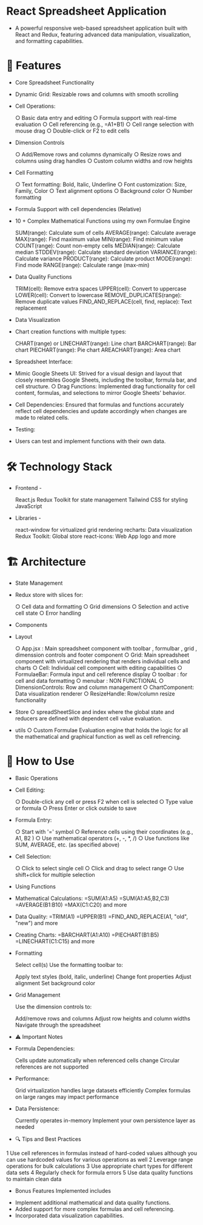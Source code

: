 # React Spreadsheet Application
- A powerful responsive web-based spreadsheet application built with React and Redux, featuring advanced data manipulation, visualization, and formatting capabilities.

# 🚀 Features
* Core Spreadsheet Functionality

- Dynamic Grid: Resizable rows and columns with smooth scrolling

- Cell Operations:

    ○ Basic data entry and editing
    ○ Formula support with real-time evaluation
    ○ Cell referencing (e.g., =A1+B1)
    ○ Cell range selection with mouse drag
    ○ Double-click or F2 to edit cells

- Dimension Controls

    ○ Add/Remove rows and columns dynamically
    ○ Resize rows and columns using drag handles
    ○ Custom column widths and row heights

- Cell Formatting

    ○ Text formatting: Bold, Italic, Underline
    ○ Font customization: Size, Family, Color
    ○ Text alignment options
    ○ Background color
    ○ Number formatting

*  Formula Support with cell dependencies (Relative)

- 10 + Complex Mathematical Functions using my own Formulae Engine

    SUM(range): Calculate sum of cells
    AVERAGE(range): Calculate average
    MAX(range): Find maximum value
    MIN(range): Find minimum value
    COUNT(range): Count non-empty cells
    MEDIAN(range): Calculate median
    STDDEV(range): Calculate standard deviation
    VARIANCE(range): Calculate variance
    PRODUCT(range): Calculate product
    MODE(range): Find mode
    RANGE(range): Calculate range (max-min)

* Data Quality Functions

    TRIM(cell): Remove extra spaces
    UPPER(cell): Convert to uppercase
    LOWER(cell): Convert to lowercase
    REMOVE_DUPLICATES(range): Remove duplicate values
    FIND_AND_REPLACE(cell, find, replace): Text replacement

* Data Visualization

- Chart creation functions with multiple types:

    CHART(range) or LINECHART(range): Line chart
    BARCHART(range): Bar chart
    PIECHART(range): Pie chart
    AREACHART(range): Area chart

* Spreadsheet Interface: 

- Mimic Google Sheets UI: Strived for a visual design and layout that 
closely resembles Google Sheets, including the toolbar, formula bar, and 
cell structure. 
○ Drag Functions: Implemented drag functionality for cell content, formulas, 
and selections to mirror Google Sheets' behavior. 

- Cell Dependencies: Ensured that formulas and functions accurately reflect 
cell dependencies and update accordingly when changes are made to 
related cells.  

* Testing: 

- Users can test and implement functions with their 
own data.

# 🛠️ Technology Stack

* Frontend -

    React.js
    Redux Toolkit for state management
    Tailwind CSS for styling
    JavaScript

* Libraries -

    react-window for virtualized grid rendering
    recharts: Data visualization
    Redux Toolkit: Global store
    react-icons: Web App logo
    and more

# 🏗️ Architecture

* State Management

- Redux store with slices for:

    ○ Cell data and formatting
    ○ Grid dimensions
    ○ Selection and active cell state
    ○ Error handling



* Components
- Layout

   ○ App.jsx : Main spreadsheet component with toolbar , formulbar , grid , dimenssion controls and footer component
   ○ Grid: Main spreadsheet component with virtualized rendering that renders individual cells and charts 
   ○ Cell: Individual cell component with editing capabilities
   ○ FormulaeBar: Formula input and cell reference display
   ○ toolbar : for cell and data formatting
   ○ menubar : NON FUNCTIONAL
   ○ DimensionControls: Row and column management
   ○ ChartComponent: Data visualization renderer
   ○ ResizeHandle: Row/column resize functionality

- Store
   ○ spreadSheetSlice and index where the global state and reducers are defined with dependent cell value evaluation.

- utils
   ○ Custom Formulae Evaluation engine that holds the logic for all the mathematical and graphical function as well as cell refrencing.

# 🎯 How to Use

* Basic Operations

- Cell Editing:

    ○ Double-click any cell or press F2 when cell is selected
    ○ Type value or formula
    ○ Press Enter or click outside to save


- Formula Entry:

   ○ Start with '=' symbol
   ○ Reference cells using their coordinates (e.g., A1, B2 )
   ○ Use mathematical operators (+, -, *, /)
   ○ Use functions like SUM, AVERAGE, etc. (as specified above)


- Cell Selection:

   ○ Click to select single cell
   ○ Click and drag to select range
   ○ Use shift+click for multiple selection



* Using Functions

- Mathematical Calculations:
    =SUM(A1:A5)
    =SUM(A1:A5,B2,C3)
    =AVERAGE(B1:B10)
    =MAX(C1:C20)
    and more

- Data Quality:
    =TRIM(A1)
    =UPPER(B1)
    =FIND_AND_REPLACE(A1, "old", "new")
    and more

- Creating Charts:
    =BARCHART(A1:A10)
    =PIECHART(B1:B5)
    =LINECHART(C1:C15)
    and more

- Formatting

    Select cell(s)
    Use the formatting toolbar to:

    Apply text styles (bold, italic, underline)
    Change font properties
    Adjust alignment
    Set background color



- Grid Management

    Use the dimension controls to:

    Add/remove rows and columns
    Adjust row heights and column widths
    Navigate through the spreadsheet



* ⚠️ Important Notes

- Formula Dependencies:

    Cells update automatically when referenced cells change
    Circular references are not supported


- Performance:

    Grid virtualization handles large datasets efficiently
    Complex formulas on large ranges may impact performance


- Data Persistence:

    Currently operates in-memory
    Implement your own persistence layer as needed



* 🔍 Tips and Best Practices

1 Use cell references in formulas instead of hard-coded values although you can use hardcoded values for various operations as well
2 Leverage range operations for bulk calculations
3 Use appropriate chart types for different data sets
4 Regularly check for formula errors
5 Use data quality functions to maintain clean data

* Bonus Features Implemented includes

- Implement additional mathematical and data quality functions.
- Added support for more complex formulas and cell referencing.
- Incorporated data visualization capabilities. 
